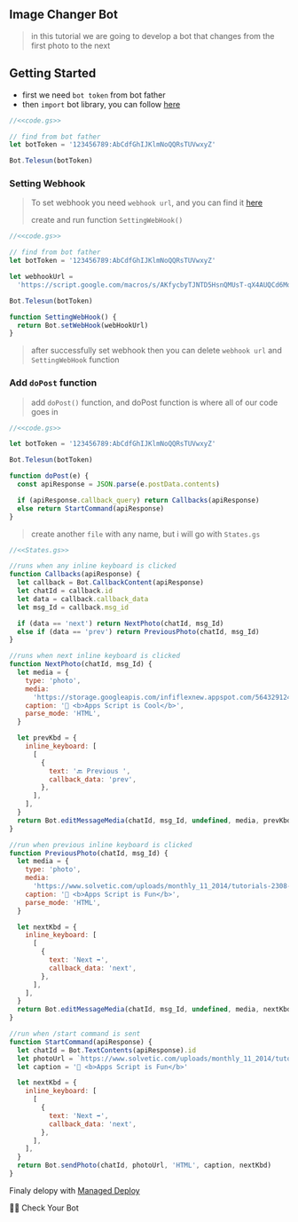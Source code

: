 ## Image Changer Bot

> in this tutorial we are going to develop a bot that changes from the first photo to the next

## Getting Started

- first we need `bot token` from bot father
- then `import` bot library, you can follow [here](https://github.com/abdiu34567/telesun.js/blob/main/Getting%20Started%20With%20App%20Script.md)

```js
//<<code.gs>>

// find from bot father
let botToken = '123456789:AbCdfGhIJKlmNoQQRsTUVwxyZ'

Bot.Telesun(botToken)
```

### Setting Webhook

> To set webhook you need `webhook url`, and you can find it [here](https://github.com/abdiu34567/telesun.js/blob/main/Deployments/First%20Time%20Deployment.md)
>
> create and run function `SettingWebHook()`

```js
//<<code.gs>>

// find from bot father
let botToken = '123456789:AbCdfGhIJKlmNoQQRsTUVwxyZ'

let webhookUrl =
  'https://script.google.com/macros/s/AKfycbyTJNTD5HsnQMUsT-qX4AUQCd6Moex3zyf9cgdmlzly-mPxmlRlaxzt8lKhljq1zr6Ow/exec'

Bot.Telesun(botToken)

function SettingWebHook() {
  return Bot.setWebHook(webHookUrl)
}
```

> after successfully set webhook then you can delete `webhook url` and `SettingWebHook` function

### Add `doPost` function

> add `doPost()` function, and doPost function is where all of our code goes in

```js
//<<code.gs>>

let botToken = '123456789:AbCdfGhIJKlmNoQQRsTUVwxyZ'

Bot.Telesun(botToken)

function doPost(e) {
  const apiResponse = JSON.parse(e.postData.contents)

  if (apiResponse.callback_query) return Callbacks(apiResponse)
  else return StartCommand(apiResponse)
}
```

> create another `file` with any name, but i will go with `States.gs`

```js
//<<States.gs>>

//runs when any inline keyboard is clicked
function Callbacks(apiResponse) {
  let callback = Bot.CallbackContent(apiResponse)
  let chatId = callback.id
  let data = callback.callback_data
  let msg_Id = callback.msg_id

  if (data == 'next') return NextPhoto(chatId, msg_Id)
  else if (data == 'prev') return PreviousPhoto(chatId, msg_Id)
}

//runs when next inline keyboard is clicked
function NextPhoto(chatId, msg_Id) {
  let media = {
    type: 'photo',
    media:
      'https://storage.googleapis.com/infiflexnew.appspot.com/5643291244625920',
    caption: '🌟 <b>Apps Script is Cool</b>',
    parse_mode: 'HTML',
  }

  let prevKbd = {
    inline_keyboard: [
      [
        {
          text: '🔙 Previous ',
          callback_data: 'prev',
        },
      ],
    ],
  }
  return Bot.editMessageMedia(chatId, msg_Id, undefined, media, prevKbd)
}

//run when previous inline keyboard is clicked
function PreviousPhoto(chatId, msg_Id) {
  let media = {
    type: 'photo',
    media:
      'https://www.solvetic.com/uploads/monthly_11_2014/tutorials-2308-0-91146200-1417046587.jpg',
    caption: '💪 <b>Apps Script is Fun</b>',
    parse_mode: 'HTML',
  }

  let nextKbd = {
    inline_keyboard: [
      [
        {
          text: 'Next ➡️',
          callback_data: 'next',
        },
      ],
    ],
  }
  return Bot.editMessageMedia(chatId, msg_Id, undefined, media, nextKbd)
}

//run when /start command is sent
function StartCommand(apiResponse) {
  let chatId = Bot.TextContents(apiResponse).id
  let photoUrl = `https://www.solvetic.com/uploads/monthly_11_2014/tutorials-2308-0-91146200-1417046587.jpg`
  let caption = '💪 <b>Apps Script is Fun</b>'

  let nextKbd = {
    inline_keyboard: [
      [
        {
          text: 'Next ➡️',
          callback_data: 'next',
        },
      ],
    ],
  }
  return Bot.sendPhoto(chatId, photoUrl, 'HTML', caption, nextKbd)
}
```

Finaly delopy with [Managed Deploy](https://github.com/abdiu34567/telesun.js/blob/main/Deployments/Manage%20Deployment.md)

🌟💪 Check Your Bot
